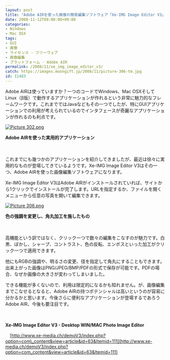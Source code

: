 ```yaml
---
layout: post
title: "Adobe AIRを使った画像の簡易編集ソフトウェア「Xe-IMG Image Editor V3」"
date: 2008-11-12T09:00:00+09:00
categories:
- Windows
- Mac OSX
tags: 
- GUI
- 画像
- ライセンス - フリーウェア
- 画像編集
- プラットフォーム - Adobe AIR
permalink: /2008/11/xe_img_image_editor_v3/
catch: https://images.moongift.jp/2008/11/picture-306-tm.jpg
id: 11483
---
```

Adobe AIRは使っていますか？一つのコードでWindows、Mac OSXそしてLinux（β版）で動作するアプリケーションが作れるという非常に魅力的なフレームワークです。これまでではJavaなどもその一つでしたが、特にGUIアプリケーションでの利用が考えられているのでインタフェースが奇麗なアプリケーションが作れるのも利点です。

  

[![Picture 302.png](https://images.moongift.jp/2008/11/picture-302-tm.jpg)](https://images.moongift.jp/2008/11/picture-302.png)  
  
**Adobe AIRを使った実用的アプリケーション**

  

　

  

これまでにも幾つかのアプリケーションを紹介してきましたが、最近は徐々に実用的なものが登場してきているようです。Xe-IMG Image Editor V3はその一つ、Adobe AIRを使った画像編集ソフトウェアになります。

  
  
<!--more-->  

Xe-IMG Image Editor V3はAdobe AIRがインストールされていれば、サイトから1クリックでインストールが完了します。URLを指定するか、ファイルを開くメニューから任意の写真を開いて編集できます。

  

[![Picture 306.png](https://images.moongift.jp/2008/11/picture-306-tm.jpg)](https://images.moongift.jp/2008/11/picture-306.png)  
  
**色の強調を変更し、角丸加工を施したもの**

  

　

  

高機能という訳ではなく、クリック一つで数々の編集をこなすのが魅力です。白黒、ぼかし、シャープ、コントラスト、色の反転、エンボスといった加工がクリック一つで適用できます。

  

他にもRGBの強調や、明るさの変更、径を指定して角丸にすることもできます。出来上がった画像はPNG/JPEG/BMP/PDFの形式で保存が可能です。PDFの場合、なぜか画像の大きさが変わってしまいました。

  

できる機能が多くないので、利用は限定的になるかも知れません。が、画像編集までこなせるとなると、Adobe AIRの持つポテンシャルは高いというのが容易に分かるかと思います。今後さらに便利なアプリケーションが登場するであろうAdobe AIR、今後も要注目です。

  

　

  

**Xe-IMG Image Editor V3 - Desktop WIN/MAC Photo Image Editor**  
  
　[http://www.xe-media.ch/demoV3/index.php?option=com\_content&view=article&id=63&Itemid=111](http://www.xe-media.ch/demoV3/index.php?option=com_content&view=article&id=63&Itemid=111)

  
